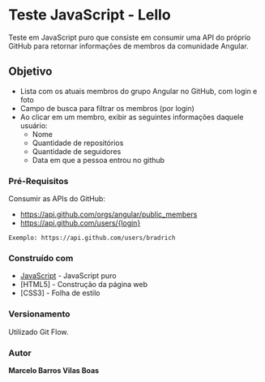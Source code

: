 # Teste JavaScript - Lello
Teste em JavaScript puro que consiste em consumir uma API do próprio GitHub para retornar informações de membros da comunidade Angular.

## Objetivo

  - Lista com os atuais membros do grupo Angular no GitHub, com login e foto
  - Campo de busca para filtrar os membros (por login)
  - Ao clicar em um membro, exibir as seguintes informações daquele usuário:
      * Nome
      * Quantidade de repositórios
      * Quantidade de seguidores
      * Data em que a pessoa entrou no github

### Pré-Requisitos

Consumir as APIs do GitHub:

- https://api.github.com/orgs/angular/public_members
- https://api.github.com/users/{login}

```
Exemplo: https://api.github.com/users/bradrich
```

### Construído com

* [JavaScript](https://javascript.info/) - JavaScript puro
* [HTML5] - Construção da página web
* [CSS3] - Folha de estilo

### Versionamento

Utilizado Git Flow.

### Autor

**Marcelo Barros Vilas Boas**
